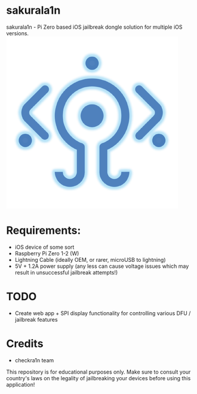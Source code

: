 # sakurala1n
sakurala1n - Pi Zero based iOS jailbreak dongle solution for multiple iOS versions.
![](icon.png)

# Requirements:
- iOS device of some sort
- Raspberry Pi Zero 1-2 (W)
- Lightning Cable (ideally OEM, or rarer, microUSB to lightning)
- 5V + 1.2A power supply (any less can cause voltage issues which may result in unsuccessful jailbreak attempts!)

# TODO
- Create web app + SPI display functionality for controlling various DFU / jailbreak features

# Credits
- checkra1n team

This repository is for educational purposes only. Make sure to consult your country's laws on the legality of jailbreaking your devices before using this application!
